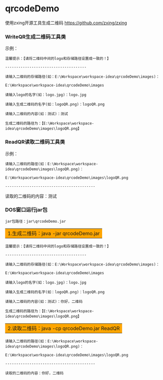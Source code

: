 # qrcodeDemo
使用zxing开源工具生成二维码  https://github.com/zxing/zxing

### WriteQR生成二维码工具类

示例：

`温馨提示：【请将二维码中间的logo和存储路径设置成一致的！】`

`-------------------------------------`

`请输入二维码的存储路径(如：E:\Workspace\workspace-idea\qrcodeDemo\images)：`

`E:\Workspace\workspace-idea\qrcodeDemo\images`

`请输入logo的名字(如：logo.jpg)：logo.jpg`

`请输入生成二维码的名字(如：logoQR.png)：logoQR.png`

`请输入二维码的内容(如：测试)：测试`

`生成二维码的路径为：【E:\Workspace\workspace-idea\qrcodeDemo\images\logoQR.png】`

### ReadQR读取二维码工具类

示例：

`请输入二维码的路径(如：E:\Workspace\workspace-idea\qrcodeDemo\images\logoQR.png)：`

`E:\Workspace\workspace-idea\qrcodeDemo\images\logoQR.png`

`-----------------------------------------`

读取的二维码的内容：测试

### DOS窗口运行jar包

`jar包路径：jar\qrcodeDemo.jar`

 <table><tr><td bgcolor=orange>1.生成二维码：java -jar qrcodeDemo.jar</td></tr></table>

`温馨提示：【请将二维码中间的logo和存储路径设置成一致的！】`

`-------------------------------------`

`请输入二维码的存储路径(如：E:\Workspace\workspace-idea\qrcodeDemo\images)：`

`E:\Workspace\workspace-idea\qrcodeDemo\images`

`请输入logo的名字(如：logo.jpg)：logo.jpg`

`请输入生成二维码的名字(如：logoQR.png)：logoQR.png`

`请输入二维码的内容(如：测试)：你好，二维码`

`生成二维码的路径为：【E:\Workspace\workspace-idea\qrcodeDemo\images\logoQR.png】`

 <table><tr><td bgcolor=orange> 2.读取二维码：java -cp qrcodeDemo.jar ReadQR</td></tr></table>

`请输入二维码的路径(如：E:\Workspace\workspace-idea\qrcodeDemo\images\logoQR.png)：`

`E:\Workspace\workspace-idea\qrcodeDemo\images\logoQR.png`

`-----------------------------------------`

`读取的二维码的内容：你好，二维码`

